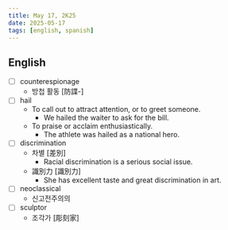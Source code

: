 ```yaml
---
title: May 17, 2K25
date: 2025-05-17
tags: [english, spanish]
---
```


## English

- [ ] counterespionage
  - 방첩 활동 [防諜-]
- [ ] hail
  - To call out to attract attention, or to greet someone.
    - We hailed the waiter to ask for the bill.
  - To praise or acclaim enthusiastically.
    - The athlete was hailed as a national hero.
- [ ] discrimination
  - 차별 [差別]
    - Racial discrimination is a serious social issue.
  - 識別力 [識別力]
    - She has excellent taste and great discrimination in art.
- [ ] neoclassical
  - 신고전주의의
- [ ] sculptor
  - 조각가 [彫刻家]
